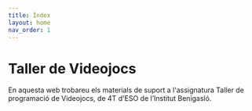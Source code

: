 ```yaml
---
title: Índex
layout: home
nav_order: 1
---
```


# Taller de Videojocs
En aquesta web trobareu els materials de suport a l'assignatura Taller de programació de Videojocs, de 4T d'ESO de l’Institut Benigasló.
